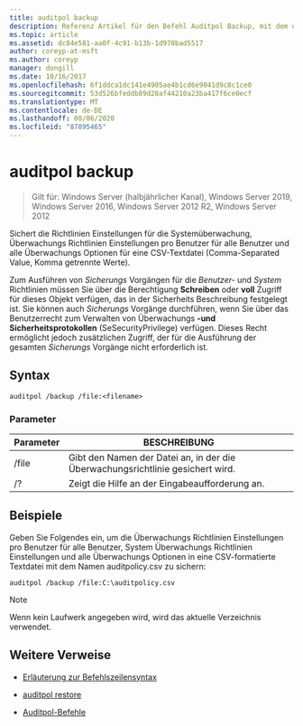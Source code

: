 ```yaml
---
title: auditpol backup
description: Referenz Artikel für den Befehl Auditpol Backup, mit dem die Richtlinien Einstellungen für die Systemüberwachung, Überwachungs Richtlinien Einstellungen pro Benutzer für alle Benutzer und alle Überwachungs Optionen für eine CSV-Textdatei (Comma-Separated Value, Komma getrennte Werte) gesichert werden.
ms.topic: article
ms.assetid: dc84e581-aa0f-4c91-b13b-1d970bad5517
author: coreyp-at-msft
ms.author: coreyp
manager: dongill
ms.date: 10/16/2017
ms.openlocfilehash: 6f1ddca1dc141e4905ae4b1cd6e9041d9c8c1ce0
ms.sourcegitcommit: 53d526bfeddb89d28af44210a23ba417f6ce0ecf
ms.translationtype: MT
ms.contentlocale: de-DE
ms.lasthandoff: 08/06/2020
ms.locfileid: "87895465"
---
```

# <a name="auditpol-backup"></a>auditpol backup

> Gilt für: Windows Server (halbjährlicher Kanal), Windows Server 2019, Windows Server 2016, Windows Server 2012 R2, Windows Server 2012

Sichert die Richtlinien Einstellungen für die Systemüberwachung, Überwachungs Richtlinien Einstellungen pro Benutzer für alle Benutzer und alle Überwachungs Optionen für eine CSV-Textdatei (Comma-Separated Value, Komma getrennte Werte).

Zum Ausführen von *Sicherungs* Vorgängen für die *Benutzer-* und *System* Richtlinien müssen Sie über die Berechtigung **Schreiben** oder **voll** Zugriff für dieses Objekt verfügen, das in der Sicherheits Beschreibung festgelegt ist. Sie können auch *Sicherungs* Vorgänge durchführen, wenn Sie über das Benutzerrecht zum Verwalten von Überwachungs **-und Sicherheitsprotokollen** (SeSecurityPrivilege) verfügen. Dieses Recht ermöglicht jedoch zusätzlichen Zugriff, der für die Ausführung der gesamten *Sicherungs* Vorgänge nicht erforderlich ist.

## <a name="syntax"></a>Syntax

```
auditpol /backup /file:<filename>
```

### <a name="parameters"></a>Parameter

| Parameter | BESCHREIBUNG |
|-----------|------------- |
| /file | Gibt den Namen der Datei an, in der die Überwachungsrichtlinie gesichert wird. |
| /? | Zeigt die Hilfe an der Eingabeaufforderung an. |

## <a name="examples"></a>Beispiele

Geben Sie Folgendes ein, um die Überwachungs Richtlinien Einstellungen pro Benutzer für alle Benutzer, System Überwachungs Richtlinien Einstellungen und alle Überwachungs Optionen in eine CSV-formatierte Textdatei mit dem Namen auditpolicy.csv zu sichern:

```
auditpol /backup /file:C:\auditpolicy.csv
```

> [!NOTE]
> Wenn kein Laufwerk angegeben wird, wird das aktuelle Verzeichnis verwendet.

## <a name="additional-references"></a>Weitere Verweise

- [Erläuterung zur Befehlszeilensyntax](command-line-syntax-key.md)

- [auditpol restore](auditpol-restore.md)

- [Auditpol-Befehle](auditpol.md)
